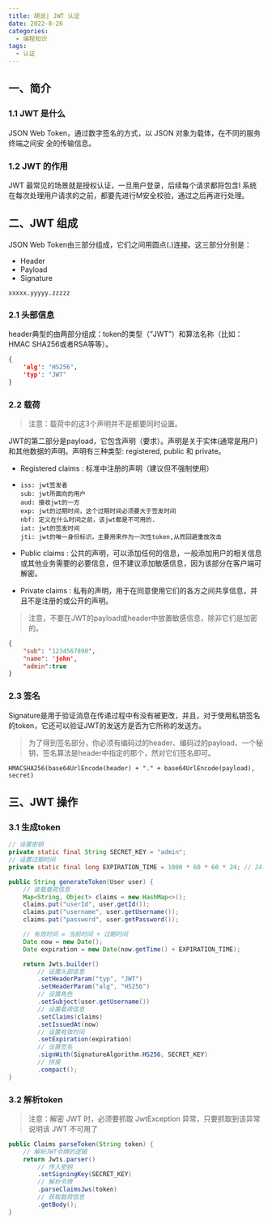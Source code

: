```yaml
---
title: 胡说| JWT 认证
date: 2022-8-26
categories:
  - 编程知识
tags:
  - 认证
---
```




## 一、简介

### 1.1 JWT 是什么

JSON Web Token，通过数字签名的方式，以 JSON 对象为载体，在不同的服务终端之间安
全的传输信息。

### 1.2 JWT 的作用

JWT 最常见的场景就是授权认证，一旦用户登录，后续每个请求都将包含I 系统在每次处理用户请求的之前，都要先进行M安全校验，通过之后再进行处理。

## 二、JWT 组成

JSON Web Token由三部分组成，它们之间用圆点(.)连接。这三部分分别是：

- Header
- Payload
- Signature

```
xxxxx.yyyyy.zzzzz
```

### 2.1 头部信息

header典型的由两部分组成：token的类型（“JWT”）和算法名称（比如：HMAC SHA256或者RSA等等）。

```json
{
    'alg': "HS256",
    'typ': "JWT"
}
```



### 2.2 载荷

> 注意：载荷中的这3个声明并不是都要同时设置。

JWT的第二部分是payload，它包含声明（要求）。声明是关于实体(通常是用户)和其他数据的声明。声明有三种类型: registered, public 和 private。
- Registered claims : 标准中注册的声明（建议但不强制使用）

- ```
  iss: jwt签发者
  sub: jwt所面向的用户
  aud: 接收jwt的一方
  exp: jwt的过期时间，这个过期时间必须要大于签发时间
  nbf: 定义在什么时间之前，该jwt都是不可用的.
  iat: jwt的签发时间
  jti: jwt的唯一身份标识，主要用来作为一次性token,从而回避重放攻击
  ```

- Public claims : 公共的声明，可以添加任何的信息，一般添加用户的相关信息或其他业务需要的必要信息，但不建议添加敏感信息，因为该部分在客户端可解密。

- Private claims : 私有的声明，用于在同意使用它们的各方之间共享信息，并且不是注册的或公开的声明。



> 注意，不要在JWT的payload或header中放置敏感信息，除非它们是加密的。

```json
{
    "sub": '1234567890',
    "name": 'john',
    "admin":true
}
```



### 2.3 签名

Signature是用于验证消息在传递过程中有没有被更改，并且，对于使用私钥签名的token，它还可以验证JWT的发送方是否为它所称的发送方。

> 为了得到签名部分，你必须有编码过的header、编码过的payload、一个秘钥，签名算法是header中指定的那个，然对它们签名即可。

```
HMACSHA256(base64UrlEncode(header) + "." + base64UrlEncode(payload), secret)
```



## 三、JWT 操作

### 3.1 生成token

```java
// 设置密钥
private static final String SECRET_KEY = "admin";
// 设置过期时间
private static final long EXPIRATION_TIME = 1000 * 60 * 60 * 24; // 24小时

public String generateToken(User user) {
    // 装载载荷信息
    Map<String, Object> claims = new HashMap<>();
    claims.put("userId", user.getId());
    claims.put("username", user.getUsername());
    claims.put("password", user.getPassword());

    // 有效时间 = 当前时间 + 过期时间
    Date now = new Date();
    Date expiration = new Date(now.getTime() + EXPIRATION_TIME);

    return Jwts.builder()
        // 设置头部信息
        .setHeaderParam("typ", "JWT")
        .setHeaderParam("alg", "HS256")
        // 设置角色
        .setSubject(user.getUsername())
        // 设置载荷信息
        .setClaims(claims)
        .setIssuedAt(now)
        // 设置有效时间
        .setExpiration(expiration)
        // 设置签名
        .signWith(SignatureAlgorithm.HS256, SECRET_KEY)
        // 拼接
        .compact();
}
```



### 3.2 解析token

> 注意：解密 JWT 时，必须要抓取 JwtException 异常，只要抓取到该异常说明该 JWT 不可用了

```java
public Claims parseToken(String token) {
    // 解析JWT令牌的逻辑
    return Jwts.parser()
        // 传入密钥
        .setSigningKey(SECRET_KEY)
        // 解析令牌
        .parseClaimsJws(token)
        // 获取载荷信息
        .getBody();
}
```




